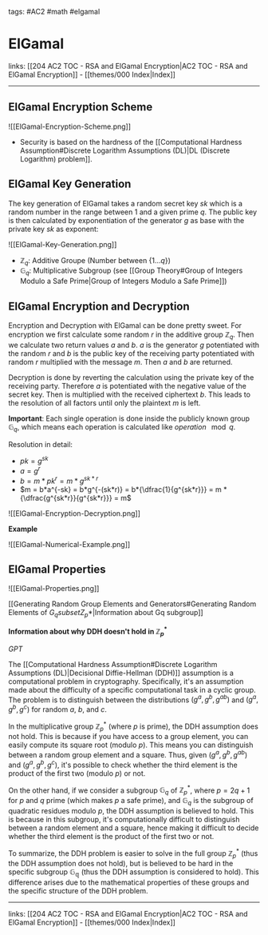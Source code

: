 tags: #AC2 #math #elgamal

# ElGamal

links: [[204 AC2 TOC - RSA and ElGamal Encryption|AC2 TOC - RSA and ElGamal Encryption]] - [[themes/000 Index|Index]]

---

## ElGamal Encryption Scheme

![[ElGamal-Encryption-Scheme.png]]

- Security is based on the hardness of the [[Computational Hardness Assumption#Discrete Logarithm Assumptions (DL)|DL (Discrete Logarithm) problem]].

## ElGamal Key Generation

The key generation of ElGamal takes a random secret key $sk$ which is a random number in the range between $1$ and a given prime $q$. The public key is then calculated by exponentiation of the generator $g$ as base with the private key $sk$ as exponent:

![[ElGamal-Key-Generation.png]]

- $\mathbb{Z}_q$: Additive Groupe (Number between $\{1...q\}$)
- $\mathbb{G}_q$: Multiplicative Subgroup (see [[Group Theory#Group of Integers Modulo a Safe Prime|Group of Integers Modulo a Safe Prime]])

## ElGamal Encryption and Decryption

Encryption and Decryption with ElGamal can be done pretty sweet. For encryption we first calculate some random $r$ in the additive group $\mathbb{Z}_q$. Then we calculate two return values $a$ and $b$. $a$ is the generator $g$ potentiated with the random $r$ and $b$ is the public key of the receiving party potentiated with random $r$ multiplied with the message $m$. Then $a$ and $b$ are returned.

Decryption is done by reverting the calculation using the private key of the receiving party. Therefore $a$ is potentiated with the negative value of the secret key. Then is multiplied with the received ciphertext $b$. This leads to the resolution of all factors until only the plaintext $m$ is left. 

**Important**: Each single operation is done inside the publicly known group $\mathbb{G}_q$, which means each operation is calculated like $operation \!\! \mod q$.

Resolution in detail:

- $pk = g^{sk}$
- $a = g^r$
- $b = m*pk^r = m*g^{sk*r}$
- $m = b*a^{-sk} = b*g^{-(sk*r)} = b*{\dfrac{1}{g^{sk*r}}} = m * {\dfrac{g^{sk*r}}{g^{sk*r}}} = m$

![[ElGamal-Encryption-Decryption.png]]

**Example**

![[ElGamal-Numerical-Example.png]]

## ElGamal Properties

![[ElGamal-Properties.png]]

[[Generating Random Group Elements and Generators#Generating Random Elements of $G_q subset Z_p *$|Information about Gq subgroup]]

**Information about why DDH doesn't hold in $\mathbb{Z}_p^*$**

*GPT*

The [[Computational Hardness Assumption#Discrete Logarithm Assumptions (DL)|Decisional Diffie-Hellman (DDH)]] assumption is a computational problem in cryptography. Specifically, it's an assumption made about the difficulty of a specific computational task in a cyclic group. The problem is to distinguish between the distributions $(g^a, g^b, g^{ab})$ and $(g^a, g^b, g^c)$ for random $a$, $b$, and $c$.

In the multiplicative group $\mathbb{Z}_p^*$ (where $p$ is prime), the DDH assumption does not hold. This is because if you have access to a group element, you can easily compute its square root (modulo $p$). This means you can distinguish between a random group element and a square. Thus, given $(g^a, g^b, g^{ab})$ and $(g^a, g^b, g^c)$, it's possible to check whether the third element is the product of the first two (modulo $p$) or not.

On the other hand, if we consider a subgroup $\mathbb{G}_q$ of $\mathbb{Z}_p^*$, where $p = 2q + 1$ for $p$ and $q$ prime (which makes $p$ a safe prime), and $\mathbb{G}_q$ is the subgroup of quadratic residues modulo $p$, the DDH assumption is believed to hold. This is because in this subgroup, it's computationally difficult to distinguish between a random element and a square, hence making it difficult to decide whether the third element is the product of the first two or not.

To summarize, the DDH problem is easier to solve in the full group $\mathbb{Z}_p^*$ (thus the DDH assumption does not hold), but is believed to be hard in the specific subgroup $\mathbb{G_q}$ (thus the DDH assumption is considered to hold). This difference arises due to the mathematical properties of these groups and the specific structure of the DDH problem.

---
links: [[204 AC2 TOC - RSA and ElGamal Encryption|AC2 TOC - RSA and ElGamal Encryption]] - [[themes/000 Index|Index]]